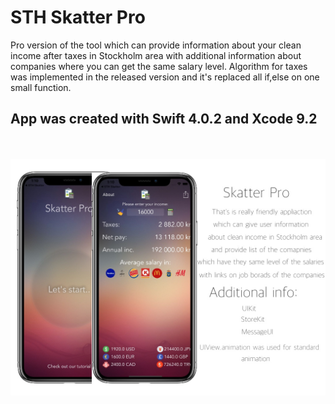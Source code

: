 # STH Skatter Pro
Pro version of the tool which can provide information about your clean income after taxes in Stockholm area  with additional information about companies where you can get the same salary level. Algorithm for taxes was implemented in the released version and it's replaced all if,else on one small function.

<h2>App was created with Swift 4.0.2 and Xcode 9.2</h2>


<br></br>
![Screenshot](Skatter_Pro.jpg)

